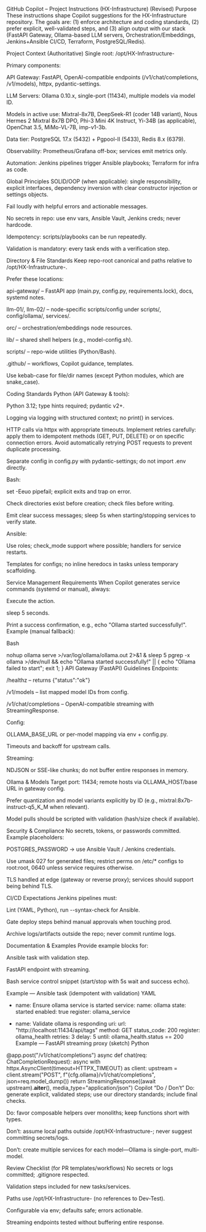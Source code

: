 GitHub Copilot – Project Instructions (HX-Infrastructure) (Revised)
Purpose
These instructions shape Copilot suggestions for the HX-Infrastructure repository. The goals are: (1) enforce architecture and coding standards, (2) prefer explicit, well-validated steps, and (3) align output with our stack (FastAPI Gateway, Ollama-based LLM servers, Orchestration/Embeddings, Jenkins+Ansible CI/CD, Terraform, PostgreSQL/Redis).

Project Context (Authoritative)
Single root: /opt/HX-Infrastructure-

Primary components:

API Gateway: FastAPI, OpenAI-compatible endpoints (/v1/chat/completions, /v1/models), httpx, pydantic-settings.

LLM Servers: Ollama 0.10.x, single-port (11434), multiple models via model ID.

Models in active use: Mixtral-8x7B, DeepSeek-R1 (coder 14B variant), Nous Hermes 2 Mixtral 8x7B DPO, Phi-3 Mini 4K Instruct, Yi-34B (as applicable), OpenChat 3.5, MiMo-VL-7B, imp-v1-3b.

Data tier: PostgreSQL 17.x (5432) + Pgpool-II (5433), Redis 8.x (6379).

Observability: Prometheus/Grafana off-box; services emit metrics only.

Automation: Jenkins pipelines trigger Ansible playbooks; Terraform for infra as code.

Global Principles
SOLID/OOP (when applicable): single responsibility, explicit interfaces, dependency inversion with clear constructor injection or settings objects.

Fail loudly with helpful errors and actionable messages.

No secrets in repo: use env vars, Ansible Vault, Jenkins creds; never hardcode.

Idempotency: scripts/playbooks can be run repeatedly.

Validation is mandatory: every task ends with a verification step.

Directory & File Standards
Keep repo-root canonical and paths relative to /opt/HX-Infrastructure-.

Prefer these locations:

api-gateway/ – FastAPI app (main.py, config.py, requirements.lock), docs, systemd notes.

llm-01/, llm-02/ – node-specific scripts/config under scripts/, config/ollama/, services/.

orc/ – orchestration/embeddings node resources.

lib/ – shared shell helpers (e.g., model-config.sh).

scripts/ – repo-wide utilities (Python/Bash).

.github/ – workflows, Copilot guidance, templates.

Use kebab-case for file/dir names (except Python modules, which are snake_case).

Coding Standards
Python (API Gateway & tools):

Python 3.12; type hints required; pydantic v2+.

Logging via logging with structured context; no print() in services.

HTTP calls via httpx with appropriate timeouts. Implement retries carefully: apply them to idempotent methods (GET, PUT, DELETE) or on specific connection errors. Avoid automatically retrying POST requests to prevent duplicate processing.

Separate config in config.py with pydantic-settings; do not import .env directly.

Bash:

set -Eeuo pipefail; explicit exits and trap on error.

Check directories exist before creation; check files before writing.

Emit clear success messages; sleep 5s when starting/stopping services to verify state.

Ansible:

Use roles; check_mode support where possible; handlers for service restarts.

Templates for configs; no inline heredocs in tasks unless temporary scaffolding.

Service Management Requirements
When Copilot generates service commands (systemd or manual), always:

Execute the action.

sleep 5 seconds.

Print a success confirmation, e.g., echo "Ollama started successfully!".
Example (manual fallback):

Bash

nohup ollama serve >/var/log/ollama/ollama.out 2>&1 &
sleep 5
pgrep -x ollama >/dev/null && echo "Ollama started successfully!" || { echo "Ollama failed to start"; exit 1; }
API Gateway (FastAPI) Guidelines
Endpoints:

/healthz – returns {"status":"ok"}

/v1/models – list mapped model IDs from config.

/v1/chat/completions – OpenAI-compatible streaming with StreamingResponse.

Config:

OLLAMA_BASE_URL or per-model mapping via env + config.py.

Timeouts and backoff for upstream calls.

Streaming:

NDJSON or SSE-like chunks; do not buffer entire responses in memory.

Ollama & Models
Target port: 11434; remote hosts via OLLAMA_HOST/base URL in gateway config.

Prefer quantization and model variants explicitly by ID (e.g., mixtral:8x7b-instruct-q5_K_M when relevant).

Model pulls should be scripted with validation (hash/size check if available).

Security & Compliance
No secrets, tokens, or passwords committed. Example placeholders:

POSTGRES_PASSWORD → use Ansible Vault / Jenkins credentials.

Use umask 027 for generated files; restrict perms on /etc/* configs to root:root, 0640 unless service requires otherwise.

TLS handled at edge (gateway or reverse proxy); services should support being behind TLS.

CI/CD Expectations
Jenkins pipelines must:

Lint (YAML, Python), run --syntax-check for Ansible.

Gate deploy steps behind manual approvals when touching prod.

Archive logs/artifacts outside the repo; never commit runtime logs.

Documentation & Examples
Provide example blocks for:

Ansible task with validation step.

FastAPI endpoint with streaming.

Bash service control snippet (start/stop with 5s wait and success echo).

Example — Ansible task (idempotent with validation)
YAML

- name: Ensure ollama service is started
  service:
    name: ollama
    state: started
    enabled: true
  register: ollama_service

- name: Validate ollama is responding
  uri:
    url: "http://localhost:11434/api/tags"
    method: GET
    status_code: 200
  register: ollama_health
  retries: 3
  delay: 5
  until: ollama_health.status == 200
Example — FastAPI streaming proxy (sketch)
Python

@app.post("/v1/chat/completions")
async def chat(req: ChatCompletionRequest):
    async with httpx.AsyncClient(timeout=HTTPX_TIMEOUT) as client:
        upstream = client.stream("POST", f"{cfg.ollama}/v1/chat/completions", json=req.model_dump())
        return StreamingResponse((await upstream).__aiter__(), media_type="application/json")
Copilot “Do / Don’t”
Do: generate explicit, validated steps; use our directory standards; include final checks.

Do: favor composable helpers over monoliths; keep functions short with types.

Don’t: assume local paths outside /opt/HX-Infrastructure-; never suggest committing secrets/logs.

Don’t: create multiple services for each model—Ollama is single-port, multi-model.

Review Checklist (for PR templates/workflows)
No secrets or logs committed; .gitignore respected.

Validation steps included for new tasks/services.

Paths use /opt/HX-Infrastructure- (no references to Dev-Test).

Configurable via env; defaults safe; errors actionable.

Streaming endpoints tested without buffering entire response.